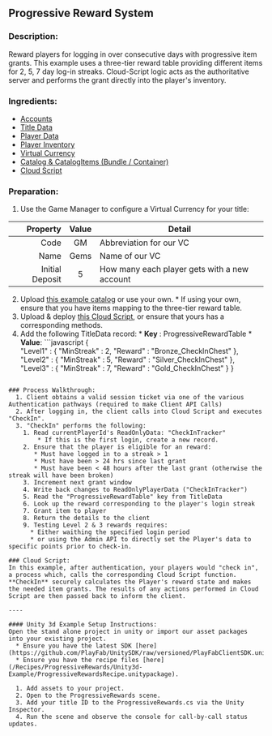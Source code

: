 ## Progressive Reward System
### Description:
Reward players for logging in over consecutive days with progressive item grants.  This example uses a three-tier reward table providing different items for 2, 5, 7 day log-in streaks. Cloud-Script logic acts as the authoritative server and performs the grant directly into the player's inventory.   

### Ingredients:
  * [Accounts](https://api.playfab.com/docs/building-blocks#Accounts)
  * [Title Data](https://api.playfab.com/docs/building-blocks#Title_Data)
  * [Player Data](https://api.playfab.com/docs/building-blocks#Player_Data)
  * [Player Inventory](https://api.playfab.com/docs/building-blocks#Player_Inventory)
  * [Virtual Currency](https://api.playfab.com/docs/building-blocks#Virtual_Currency)
  * [Catalog & CatalogItems (Bundle / Container)](https://api.playfab.com/docs/building-blocks#Catalog)
  * [Cloud Script](https://api.playfab.com/docs/building-blocks#Cloud_Script)

### Preparation:
  1. Use the Game Manager to configure a Virtual Currency for your title:

  | Property | Value | Detail
  ---: | :---: | --- 
  Code | GM | Abbreviation for our VC
  Name | Gems | Name of our VC
  Initial Deposit | 5 | How many each player gets with a new account

  2. Upload [this example catalog](/Recipes/ProgressiveRewards/PlayFab-JSON/RegeneratingCurrency.json) or use your own.
    * If using your own, ensure that you have items mapping to the three-tier reward table.
  3. Upload & deploy [this Cloud Script](/Recipes/ProgressiveRewards/CloudScript.js), or ensure that yours has a corresponding methods.
  4. Add the following TitleData record:
    * **Key** : ProgressiveRewardTable
    * **Value**: 
    ```javascript
{   
  "Level1" : { 
      "MinStreak" : 2, 
      "Reward" : "Bronze_CheckInChest" },
  "Level2" : { 
      "MinStreak" : 5, 
      "Reward" : "Silver_CheckInChest" },
  "Level3" : { 
      "MinStreak" : 7, 
      "Reward" : "Gold_CheckInChest" } 
}
``` 

### Process Walkthrough:
  1. Client obtains a valid session ticket via one of the various Authentication pathways (required to make Client API Calls)
  2. After logging in, the client calls into Cloud Script and executes "CheckIn". 
  3. "CheckIn" performs the following:
    1. Read currentPlayerId's ReadOnlyData: "CheckInTracker"
    	* If this is the first login, create a new record.
    2. Ensure that the player is eligible for an reward:
       * Must have logged in to a streak > 1
       * Must have been > 24 hrs since last grant
       * Must have been < 48 hours after the last grant (otherwise the streak will have been broken)
    3. Increment next grant window
    4. Write back changes to ReadOnlyPlayerData ("CheckInTracker")
    5. Read the "ProgressiveRewardTable" key from TitleData
    6. Look up the reward corresponding to the player's login streak 
    7. Grant item to player
    8. Return the details to the client 
    9. Testing Level 2 & 3 rewards requires:
      * Either waithing the specified login period 
      * or using the Admin API to directly set the Player's data to specific points prior to check-in. 

### Cloud Script:
In this example, after authentication, your players would "check in", a process which, calls the corresponding Cloud Script function. **CheckIn** securely calculates the Player's reward state and makes the needed item grants. The results of any actions performed in Cloud Script are then passed back to inform the client.

----

#### Unity 3d Example Setup Instructions:
Open the stand alone project in unity or import our asset packages into your existing project.
  * Ensure you have the latest SDK [here](https://github.com/PlayFab/UnitySDK/raw/versioned/PlayFabClientSDK.unitypackage).
  * Ensure you have the recipe files [here](/Recipes/ProgressiveRewards/Unity3d-Example/ProgressiveRewardsRecipe.unitypackage).
  
  1. Add assets to your project. 
  2. Open to the ProgressiveRewards scene.
  3. Add your title ID to the ProgressiveRewards.cs via the Unity Inspector.
  4. Run the scene and observe the console for call-by-call status updates.

